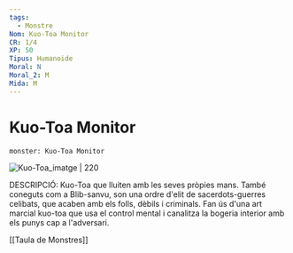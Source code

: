 ```yaml
---
tags:
  - Monstre
Nom: Kuo-Toa Monitor
CR: 1/4
XP: 50
Tipus: Humanoide
Moral: N
Moral_2: M
Mida: M
---
```

# Kuo-Toa Monitor

```statblock
monster: Kuo-Toa Monitor
```

![Kuo-Toa_imatge | 220](https://static.wikia.nocookie.net/forgottenrealms/images/2/28/Kuo-toa-5e.jpg/revision/latest/scale-to-width-down/350?cb=20190710143644)

DESCRIPCIÓ: 
Kuo-Toa que lluiten amb les seves pròpies mans. També coneguts com a Blib-sanvu, son una ordre d'elit de sacerdots-guerres celibats, que acaben amb els folls, dèbils i criminals. Fan ús d'una art marcial kuo-toa que usa el control mental i canalitza la bogeria interior amb els punys cap a l'adversari.

[[Taula de Monstres]]